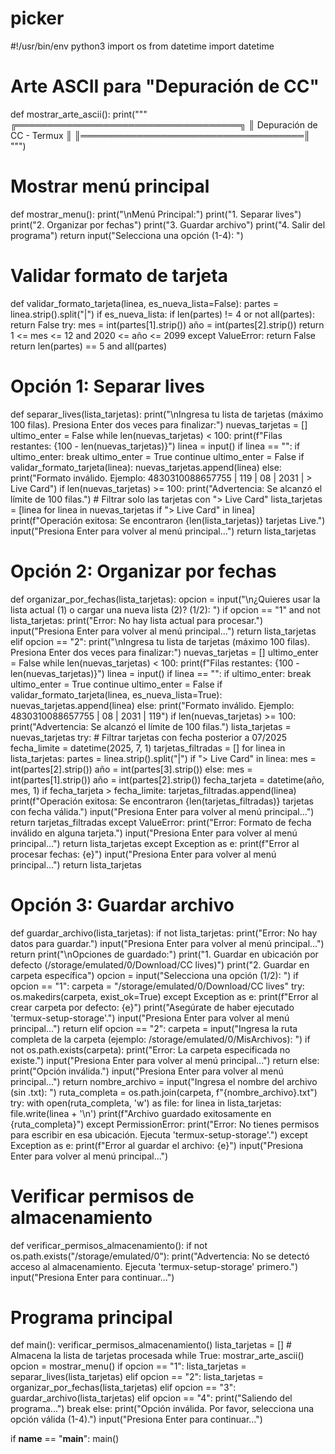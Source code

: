 # picker
#!/usr/bin/env python3
import os
from datetime import datetime

# Arte ASCII para "Depuración de CC"
def mostrar_arte_ascii():
    print("""
    ╔════════════════════════════════════╗
    ║    Depuración de CC - Termux       ║
    ║════════════════════════════════════║
    """)

# Mostrar menú principal
def mostrar_menu():
    print("\nMenú Principal:")
    print("1. Separar lives")
    print("2. Organizar por fechas")
    print("3. Guardar archivo")
    print("4. Salir del programa")
    return input("Selecciona una opción (1-4): ")

# Validar formato de tarjeta
def validar_formato_tarjeta(linea, es_nueva_lista=False):
    partes = linea.strip().split("|")
    if es_nueva_lista:
        if len(partes) != 4 or not all(partes):
            return False
        try:
            mes = int(partes[1].strip())
            año = int(partes[2].strip())
            return 1 <= mes <= 12 and 2020 <= año <= 2099
        except ValueError:
            return False
    return len(partes) == 5 and all(partes)

# Opción 1: Separar lives
def separar_lives(lista_tarjetas):
    print("\nIngresa tu lista de tarjetas (máximo 100 filas). Presiona Enter dos veces para finalizar:")
    nuevas_tarjetas = []
    ultimo_enter = False
    while len(nuevas_tarjetas) < 100:
        print(f"Filas restantes: {100 - len(nuevas_tarjetas)}")
        linea = input()
        if linea == "":
            if ultimo_enter:
                break
            ultimo_enter = True
            continue
        ultimo_enter = False
        if validar_formato_tarjeta(linea):
            nuevas_tarjetas.append(linea)
        else:
            print("Formato inválido. Ejemplo: 4830310088657755 | 119 | 08 | 2031 | > Live Card")
    if len(nuevas_tarjetas) >= 100:
        print("Advertencia: Se alcanzó el límite de 100 filas.")
    # Filtrar solo las tarjetas con "> Live Card"
    lista_tarjetas = [linea for linea in nuevas_tarjetas if "> Live Card" in linea]
    print(f"Operación exitosa: Se encontraron {len(lista_tarjetas)} tarjetas Live.")
    input("Presiona Enter para volver al menú principal...")
    return lista_tarjetas

# Opción 2: Organizar por fechas
def organizar_por_fechas(lista_tarjetas):
    opcion = input("\n¿Quieres usar la lista actual (1) o cargar una nueva lista (2)? (1/2): ")
    if opcion == "1" and not lista_tarjetas:
        print("Error: No hay lista actual para procesar.")
        input("Presiona Enter para volver al menú principal...")
        return lista_tarjetas
    elif opcion == "2":
        print("\nIngresa tu lista de tarjetas (máximo 100 filas). Presiona Enter dos veces para finalizar:")
        nuevas_tarjetas = []
        ultimo_enter = False
        while len(nuevas_tarjetas) < 100:
            print(f"Filas restantes: {100 - len(nuevas_tarjetas)}")
            linea = input()
            if linea == "":
                if ultimo_enter:
                    break
                ultimo_enter = True
                continue
            ultimo_enter = False
            if validar_formato_tarjeta(linea, es_nueva_lista=True):
                nuevas_tarjetas.append(linea)
            else:
                print("Formato inválido. Ejemplo: 4830310088657755 | 08 | 2031 | 119")
        if len(nuevas_tarjetas) >= 100:
            print("Advertencia: Se alcanzó el límite de 100 filas.")
        lista_tarjetas = nuevas_tarjetas
    try:
        # Filtrar tarjetas con fecha posterior a 07/2025
        fecha_limite = datetime(2025, 7, 1)
        tarjetas_filtradas = []
        for linea in lista_tarjetas:
            partes = linea.strip().split("|")
            if "> Live Card" in linea:
                mes = int(partes[2].strip())
                año = int(partes[3].strip())
            else:
                mes = int(partes[1].strip())
                año = int(partes[2].strip())
            fecha_tarjeta = datetime(año, mes, 1)
            if fecha_tarjeta > fecha_limite:
                tarjetas_filtradas.append(linea)
        print(f"Operación exitosa: Se encontraron {len(tarjetas_filtradas)} tarjetas con fecha válida.")
        input("Presiona Enter para volver al menú principal...")
        return tarjetas_filtradas
    except ValueError:
        print("Error: Formato de fecha inválido en alguna tarjeta.")
        input("Presiona Enter para volver al menú principal...")
        return lista_tarjetas
    except Exception as e:
        print(f"Error al procesar fechas: {e}")
        input("Presiona Enter para volver al menú principal...")
        return lista_tarjetas

# Opción 3: Guardar archivo
def guardar_archivo(lista_tarjetas):
    if not lista_tarjetas:
        print("Error: No hay datos para guardar.")
        input("Presiona Enter para volver al menú principal...")
        return
    print("\nOpciones de guardado:")
    print("1. Guardar en ubicación por defecto (/storage/emulated/0/Download/CC lives)")
    print("2. Guardar en carpeta específica")
    opcion = input("Selecciona una opción (1/2): ")
    if opcion == "1":
        carpeta = "/storage/emulated/0/Download/CC lives"
        try:
            os.makedirs(carpeta, exist_ok=True)
        except Exception as e:
            print(f"Error al crear carpeta por defecto: {e}")
            print("Asegúrate de haber ejecutado 'termux-setup-storage'.")
            input("Presiona Enter para volver al menú principal...")
            return
    elif opcion == "2":
        carpeta = input("Ingresa la ruta completa de la carpeta (ejemplo: /storage/emulated/0/MisArchivos): ")
        if not os.path.exists(carpeta):
            print("Error: La carpeta especificada no existe.")
            input("Presiona Enter para volver al menú principal...")
            return
    else:
        print("Opción inválida.")
        input("Presiona Enter para volver al menú principal...")
        return
    nombre_archivo = input("Ingresa el nombre del archivo (sin .txt): ")
    ruta_completa = os.path.join(carpeta, f"{nombre_archivo}.txt")
    try:
        with open(ruta_completa, 'w') as file:
            for linea in lista_tarjetas:
                file.write(linea + '\n')
        print(f"Archivo guardado exitosamente en {ruta_completa}")
    except PermissionError:
        print("Error: No tienes permisos para escribir en esa ubicación. Ejecuta 'termux-setup-storage'.")
    except Exception as e:
        print(f"Error al guardar el archivo: {e}")
    input("Presiona Enter para volver al menú principal...")

# Verificar permisos de almacenamiento
def verificar_permisos_almacenamiento():
    if not os.path.exists("/storage/emulated/0"):
        print("Advertencia: No se detectó acceso al almacenamiento. Ejecuta 'termux-setup-storage' primero.")
        input("Presiona Enter para continuar...")

# Programa principal
def main():
    verificar_permisos_almacenamiento()
    lista_tarjetas = []  # Almacena la lista de tarjetas procesada
    while True:
        mostrar_arte_ascii()
        opcion = mostrar_menu()
        if opcion == "1":
            lista_tarjetas = separar_lives(lista_tarjetas)
        elif opcion == "2":
            lista_tarjetas = organizar_por_fechas(lista_tarjetas)
        elif opcion == "3":
            guardar_archivo(lista_tarjetas)
        elif opcion == "4":
            print("Saliendo del programa...")
            break
        else:
            print("Opción inválida. Por favor, selecciona una opción válida (1-4).")
            input("Presiona Enter para continuar...")

if __name__ == "__main__":
    main()
